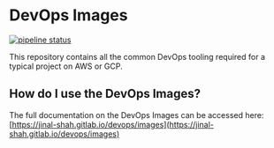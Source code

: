 # DevOps Images

[![pipeline status](https://gitlab.com/jinal-shah/devops/images/badges/main/pipeline.svg)](https://gitlab.com/jinal-shah/devops/images/-/commits/main)

This repository contains all the common DevOps tooling required for a typical project on AWS or GCP.

## How do I use the DevOps Images?

The full documentation on the DevOps Images can be accessed here: [https://jinal-shah.gitlab.io/devops/images](https://jinal-shah.gitlab.io/devops/images)
